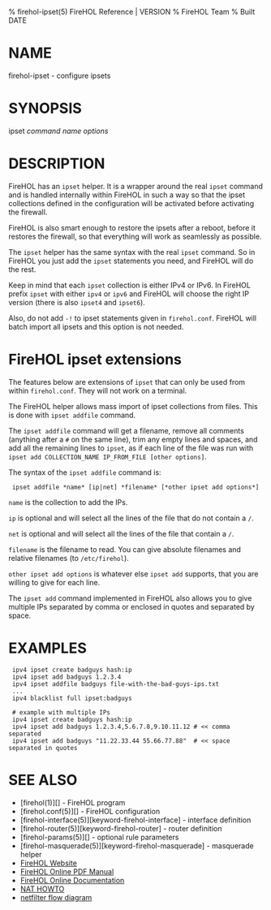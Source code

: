 % firehol-ipset(5) FireHOL Reference | VERSION
% FireHOL Team
% Built DATE

# NAME

firehol-ipset - configure ipsets

<!--
contents-table:helper:ipset:keyword-firehol-ipset:4/6:*all forbidden*:Define ipsets. A wrapper for the system ipset command to add ipsets to a FireHOL firewall.
  -->

# SYNOPSIS 

ipset *command* *name* *options*

# DESCRIPTION

FireHOL has an `ipset` helper. It is a wrapper around the real `ipset` command
and is handled internally within FireHOL in such a way so that the ipset
collections defined in the configuration will be activated before activating
the firewall.

FireHOL is also smart enough to restore the ipsets after a reboot, before it
restores the firewall, so that everything will work as seamlessly as possible.

The `ipset` helper has the same syntax with the real `ipset` command. So in
FireHOL you just add the `ipset` statements you need, and FireHOL will do the
rest.

Keep in mind that each `ipset` collection is either IPv4 or IPv6.
In FireHOL prefix `ipset` with either `ipv4` or `ipv6` and FireHOL will choose
the right IP version (there is also `ipset4` and `ipset6`).

Also, do not add `-!` to ipset statements given in `firehol.conf`. FireHOL will
batch import all ipsets and this option is not needed.

# FireHOL ipset extensions

The features below are extensions of `ipset` that can only be used from within
`firehol.conf`. They will not work on a terminal.

The FireHOL helper allows mass import of ipset collections from files. This is
done with `ipset addfile` command.

The `ipset addfile` command will get a filename, remove all comments (anything
after a `#` on the same line), trim any empty lines and spaces, and add all
the remaining lines to `ipset`, as if each line of the file was run with
`ipset add COLLECTION_NAME IP_FROM_FILE [other options]`.

The syntax of the `ipset addfile` command is:

~~~
 ipset addfile *name* [ip|net] *filename* [*other ipset add options*]
~~~

`name` is the collection to add the IPs.

`ip` is optional and will select all the lines of the file that do not contain
a `/`.

`net` is optional and will select all the lines of the file that contain a
`/`.

`filename` is the filename to read. You can give absolute filenames and
relative filenames (to `/etc/firehol`).

`other ipset add options` is whatever else `ipset add` supports, that you are
willing to give for each line.

The `ipset add` command implemented in FireHOL also allows you to give
multiple IPs separated by comma or enclosed in quotes and separated by space.


# EXAMPLES

~~~
 ipv4 ipset create badguys hash:ip
 ipv4 ipset add badguys 1.2.3.4
 ipv4 ipset addfile badguys file-with-the-bad-guys-ips.txt
 ...
 ipv4 blacklist full ipset:badguys

 # example with multiple IPs
 ipv4 ipset create badguys hash:ip
 ipv4 ipset add badguys 1.2.3.4,5.6.7.8,9.10.11.12 # << comma separated
 ipv4 ipset add badguys "11.22.33.44 55.66.77.88"  # << space separated in quotes
~~~


# SEE ALSO

* [firehol(1)][] - FireHOL program
* [firehol.conf(5)][] - FireHOL configuration
* [firehol-interface(5)][keyword-firehol-interface] - interface definition
* [firehol-router(5)][keyword-firehol-router] - router definition
* [firehol-params(5)][] - optional rule parameters
* [firehol-masquerade(5)][keyword-firehol-masquerade] - masquerade helper
* [FireHOL Website](http://firehol.org/)
* [FireHOL Online PDF Manual](http://firehol.org/firehol-manual.pdf)
* [FireHOL Online Documentation](http://firehol.org/documentation/)
* [NAT HOWTO](http://www.netfilter.org/documentation/HOWTO/NAT-HOWTO-6.html)
* [netfilter flow diagram][netfilter flow diagram]

[netfilter flow diagram]: http://upload.wikimedia.org/wikipedia/commons/3/37/Netfilter-packet-flow.svg
